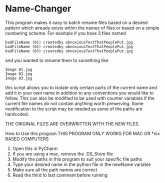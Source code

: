 # Name-Changer

This program makes it easy to batch rename files based on a desired pattern which already exists within the names of 
files or based on a simple numbering scheme. For example if you have 3 files named 

    badFileName (01) createdby obnoxiousTextThatPeoplePut.jpg
    badFileName (02) createdby obnoxiousTextThatPeoplePut.jpg
    badFileName (03) createdby obnoxiousTextThatPeoplePut.jpg

and you wanted to rename them to something like
    
    Image 01.jpg
    Image 02.jpg
    Image 03.jpg
    
this script allows you to isolate only certain parts of the current name and add it in your own name in addition to any 
conventions you would like to follow. This can also be modified to be used with counter variables if the current file 
names do not contain anything worth preserving. Some modification to the script may be needed as some of the paths are 
hardcoded.  

THE ORIGINAL FILES ARE OVERWRITTEN WITH THE NEW FILES. 

How to Use this program
THIS PROGRAM ONLY WORKS FOR MAC OR *nix BASED COMPUTERS 

1. Open this in PyCharm 
2. If you are using a mac, remove the .DS_Store file
3. Modify the paths in this program to suit your specific file paths
4. Type your desired name in the python file in the newName variable
5. Make sure all the path names are correct 
6. Read the third to last comment before running 